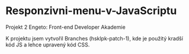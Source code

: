 # Responzivni-menu-v-JavaScriptu
Projekt 2 Engeto: Front-end Developer Akademie

K projektu jsem vytvořil Branches (hsklpk-patch-1), kde je použitý kradší kód JS a lehce upravený kód CSS.
